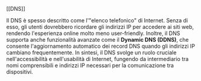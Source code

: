 [[DNS]]

Il DNS è spesso descritto come l'"elenco telefonico" di Internet. Senza di esso, gli utenti dovrebbero ricordare gli indirizzi IP per accedere ai siti web, rendendo l'esperienza online molto meno user-friendly. Inoltre, il DNS supporta anche funzionalità avanzate come il **Dynamic DNS (DDNS)**, che consente l'aggiornamento automatico dei record DNS quando gli indirizzi IP cambiano frequentemente.
In sintesi, il DNS svolge un ruolo cruciale nell'accessibilità e nell'usabilità di Internet, fungendo da intermediario tra nomi comprensibili e indirizzi IP necessari per la comunicazione tra dispositivi.